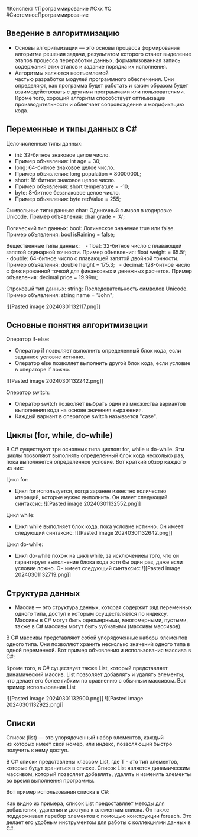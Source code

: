 #Конспект #Программирование #Cxx #C #СистемноеПрограммирование 
## Введение в алгоритмизацию

- Основы алгоритмизации — это основы процесса формирования алгоритма решения задачи, результатом которого станет выделение этапов процесса переработки данных, формализованная запись содержания этих этапов и задание порядка их исполнения.
- Алгоритмы являются неотъемлемой частью разработки модулей программного обеспечения. Они определяют, как программа будет работать и каким образом будет взаимодействовать с другими программами или пользователями. Кроме того, хороший алгоритм способствует оптимизации производительности и облегчает сопровождение и модификацию кода.

## Переменные и типы данных в C#

Целочисленные типы данных:
- int: 32-битное знаковое целое число.
- Пример объявления: int age = 30;
- long: 64-битное знаковое целое число.
- Пример объявления: long population = 8000000L;
- short: 16-битное знаковое целое число.
- Пример объявления: short temperature = -10;
- byte: 8-битное беззнаковое целое число.
- Пример объявления: byte redValue = 255;

Символьные типы данных:
char: Одиночный символ в кодировке Unicode.
Пример объявления: char grade = 'A';

Логический тип данных:
bool: Логическое значение true или false.
Пример объявления: bool isRaining = false;

Вещественные типы данных:
   - float: 32-битное число с плавающей запятой одинарной точности.
Пример объявления: float weight = 65.5f;
   - double: 64-битное число с плавающей запятой двойной точности.
Пример объявления: double height = 175.3;
  - decimal: 128-битное число с фиксированной точкой для финансовых и денежных расчетов.
Пример объявления: decimal price = 19.99m;

Строковый тип данных:
string: Последовательность символов Unicode.
Пример объявления: string name = "John";

![[Pasted image 20240301132117.png]]

## Основные понятия алгоритмизации 

Оператор if-else:
- Оператор if позволяет выполнить определенный блок кода, если заданное условие истинно.
- Оператор else позволяет выполнить другой блок кода, если условие в операторе if ложно.

 ![[Pasted image 20240301132242.png]]
 
Оператор switch:
- Оператор switch позволяет выбрать один из множества вариантов выполнения кода на основе значения выражения.
- Каждый вариант в операторе switch называется "case".

## Циклы (for, while, do-while)

В C# существуют три основных типа циклов: for, while и do-while. Эти циклы позволяют выполнять определенный блок кода несколько раз, пока выполняется определенное условие. Вот краткий обзор каждого из них:

Цикл for:
- Цикл for используется, когда заранее известно количество итераций, которые нужно выполнить. Он имеет следующий синтаксис:
![[Pasted image 20240301132552.png]]

Цикл while:
- Цикл while выполняет блок кода, пока условие истинно. Он имеет следующий синтаксис:
![[Pasted image 20240301132642.png]]

Цикл do-while:
- Цикл do-while похож на цикл while, за исключением того, что он гарантирует выполнение блока кода хотя бы один раз, даже если условие ложно. Он имеет следующий синтаксис:
![[Pasted image 20240301132719.png]]

## Структура данных 

- Массив — это структура данных, которая содержит ряд переменных одного типа, доступ к которым осуществляется по индексу. Массивы в C# могут быть одномерными, многомерными, пустыми, также в C# массивы могут быть зубчатыми (массивы массивов).

В C# массивы представляют собой упорядоченные наборы элементов одного типа. Они позволяют хранить несколько значений одного типа в одной переменной. Вот пример объявления и использования массива в C#:

Кроме того, в C# существует также List, который представляет динамический массив. List позволяет добавлять и удалять элементы, что делает его более гибким по сравнению с обычным массивом. Вот пример использования List

![[Pasted image 20240301132900.png]]
![[Pasted image 20240301132922.png]]

## Списки

Список (list) — это упорядоченный набор элементов, каждый из которых имеет свой номер, или индекс, позволяющий быстро получить к нему доступ.

В C# списки представлены классом List<T>, где T - это тип элементов, которые будут храниться в списке. Список List<T> является динамическим массивом, который позволяет добавлять, удалять и изменять элементы во время выполнения программы.

Вот пример использования списка в C#:

Как видно из примера, список List<T> предоставляет методы для добавления, удаления и доступа к элементам списка. Он также поддерживает перебор элементов с помощью конструкции foreach. Это делает его удобным инструментом для работы с коллекциями данных в C#.
